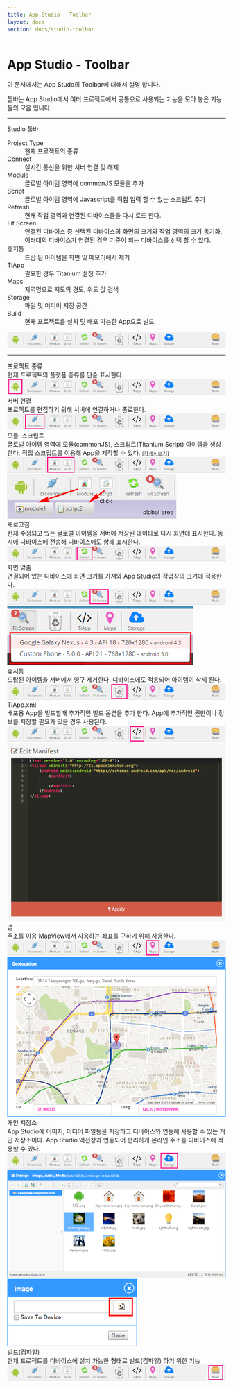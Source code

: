 ```yaml
---
title: App Studio - Toolbar
layout: docs
section: docs/studio-toolbar
---
```


App Studio - Toolbar
===================

이 문서에서는 App Studo의 Toolbar에 대해서 설명 합니다.

툴바는 App Studio에서 여러 프로젝트에서 공통으로 사용되는 기능을 모아 놓은 기능들의 모음 입니다.

<hr/>
<div class="space33"></div>

<div class="title row">
	Studio 툴바
</div>

<div class="explain row">
	<div class="detail col-xs-12 col-md-6">
		<dl>
			<dt>Project Type</dt>
			<dd>현재 프로젝트의 종류</dd>
			<dt>Connect</dt>
			<dd>실시간 통신을 위한 서버 연결 및 해제</dd>
			<dt>Module</dt>
			<dd>글로벌 아이템 영역에 commonJS 모듈을 추가</dd>
			<dt>Script</dt>
			<dd>글로벌 아이템 영역에 Javascript를 직접 입력 할 수 있는 스크립트 추가</dd>
			<dt>Refresh</dt>
			<dd>현재 작업 영역과 연결된 디바이스들을 다시 로드 한다.</dd>
			<dt>Fit Screen</dt>
			<dd>연결된 디바이스 중 선택된 디바이스의 화면의 크기와 작업 영역의 크기 동기화, 여러대의 디바이스가 연결된 경우 기준이 되는 디바이스를 선택 할 수 있다.</dd>
			<dt>휴지통</dt>
			<dd>드랍 된 아이템을 화면 및 메모리에서 제거</dd>
			<dt>TiApp</dt>
			<dd>필요한 경우 Titanium 설정 추가</dd>
			<dt>Maps</dt>
			<dd>지역명으로 지도의 경도, 위도 값 검색</dd>
			<dt>Storage</dt>
			<dd>파일 및 미디어 저장 공간</dd>
			<dt>Build</dt>
			<dd>현재 프로젝트를 설치 및 배포 가능한 App으로 빌드</dd>
		</dl>
	</div>
	<div class="movie col-xs-12 col-md-6">
		<a class="thumbnail" href="/docs/images/studio_toolbar.jpg" data-lightbox="studio_toolbar" data-title="">
			<img src="/docs/images/studio_toolbar.jpg" alt=""/>
		</a>
	</div>
</div>

<div class="space11"></div>
<hr/>
<div class="space33"></div>

<div class="title row">
	프로젝트 종류
</div>
<div class="explain row">
	<div class="detail col-xs-12 col-md-6">
		현재 프로젝트의 플랫폼 종류를 단순 표시한다.
	</div>
	<div class="movie col-xs-12 col-md-6">
		<a class="thumbnail" href="/docs/images/studio_toolbar_type.png" data-lightbox="studio_toolbar_type" data-title="type">
			<img src="/docs/images/studio_toolbar_type.png" alt="type"/>
		</a>
	</div>
</div>
<div class="space33"></div>
<div class="title row">
	서버 연결
</div>
<div class="explain row">
	<div class="detail col-xs-12 col-md-6">
		프로젝트를 편집하기 위해 서버에 연결하거나 종료한다.
	</div>
	<div class="movie col-xs-12 col-md-6">
		<a class="thumbnail" href="/docs/images/studio_toolbar_connect.png" data-lightbox="studio_toolbar_connect" data-title="connect">
			<img src="/docs/images/studio_toolbar_connect.png" alt="connect"/>
		</a>
	</div>
</div>
<div class="space33"></div>
<div class="title row">
	모듈, 스크립트
</div>
<div class="explain row">
	<div class="detail col-xs-12 col-md-6">
		글로벌 아이템 영역에 모듈(commonJS), 스크립트(Titanium Script) 아이템을 생성한다. 직접 스크립트를 이용해 App을 제작할 수 있다. <small><a href="/docs/studio-script.html">[자세히보기]</a></small>
	</div>
	<div class="movie col-xs-12 col-md-6">
		<a class="thumbnail" href="/docs/images/studio_toolbar_script_module.png" data-lightbox="studio_toolbar_script_module" data-title="module">
			<img src="/docs/images/studio_toolbar_script_module.png" alt="module"/>
		</a>
		<a class="thumbnail" href="/docs/images/studio_toolbar_script_module_preview.png" data-lightbox="studio_toolbar_script_module_preview" data-title="module">
			<img src="/docs/images/studio_toolbar_script_module_preview.png" alt="module"/>
		</a>
	</div>
</div>
<div class="space33"></div>
<div class="title row">
	새로고침
</div>
<div class="explain row">
	<div class="detail col-xs-12 col-md-6">
		현재 수정되고 있는 글로벌 아이템을 서버에 저장된 데이타로 다시 화면에 표시한다. 동시에 디바이스에 전송해 디바이스에도 함께 표시한다.
	</div>
	<div class="movie col-xs-12 col-md-6">
		<a class="thumbnail" href="/docs/images/studio_toolbar_refresh.png" data-lightbox="studio_toolbar_refresh" data-title="refresh">
			<img src="/docs/images/studio_toolbar_refresh.png" alt="refresh"/>
		</a>
	</div>
</div>
<div class="space33"></div>
<div class="title row">
	화면 맞춤
</div>
<div class="explain row">
	<div class="detail col-xs-12 col-md-6">
		연결되어 있는 디바이스에 화면 크기를 가져와 App Studio의 작업창의 크기에 적용한다.
	</div>
	<div class="movie col-xs-12 col-md-6">
		<a class="thumbnail" href="/docs/images/studio_toolbar_fitscreen.png" data-lightbox="studio_toolbar_fitscreen" data-title="fitscreen">
			<img src="/docs/images/studio_toolbar_fitscreen.png" alt="fitscreen"/>
		</a>
		<a class="thumbnail" href="/docs/images/studio_toolbar_fitscreen_preview.png" data-lightbox="studio_toolbar_fitscreen_preview" data-title="fitscreen">
			<img src="/docs/images/studio_toolbar_fitscreen_preview.png" alt="fitscreen"/>
		</a>
	</div>
</div>
<div class="space33"></div>
<div class="title row">
	휴지통
</div>
<div class="explain row">
	<div class="detail col-xs-12 col-md-6">
		드랍된 아이템을 서버에서 영구 제거한다. 디바이스에도 적용되어 아이템이 삭제 된다.
	</div>
	<div class="movie col-xs-12 col-md-6">
		<a class="thumbnail" href="/docs/images/studio_toolbar_trash.png" data-lightbox="studio_toolbar_trash" data-title="trash">
			<img src="/docs/images/studio_toolbar_trash.png" alt="trash"/>
		</a>
	</div>
</div>
<div class="space33"></div>
<div class="title row">
	TiApp.xml
</div>
<div class="explain row">
	<div class="detail col-xs-12 col-md-6">
		배포용 App을 빌드할때 추가적인 빌드 옵션을 추가 한다. App에 추가적인 권한이나 정보를 저장할 필요가 있을 경우 사용된다.
	</div>
	<div class="movie col-xs-12 col-md-6">
		<a class="thumbnail" href="/docs/images/studio_toolbar_tiapp.png" data-lightbox="studio_toolbar_tiapp" data-title="tiapp">
			<img src="/docs/images/studio_toolbar_tiapp.png" alt="tiapp"/>
		</a>
		<a class="thumbnail" href="/docs/images/studio_toolbar_tiapp_preview.png" data-lightbox="studio_toolbar_tiapp_preview" data-title="tiapp">
			<img src="/docs/images/studio_toolbar_tiapp_preview.png" alt="tiapp"/>
		</a>
	</div>
</div>
<div class="space33"></div>
<div class="title row">
	맵
</div>
<div class="explain row">
	<div class="detail col-xs-12 col-md-6">
		주소를 이용 MapView에서 사용하는 좌표를 구하기 위해 사용한다.
	</div>
	<div class="movie col-xs-12 col-md-6">
		<a class="thumbnail" href="/docs/images/studio_toolbar_map.png" data-lightbox="studio_toolbar_map" data-title="maps">
			<img src="/docs/images/studio_toolbar_map.png" alt="maps"/>
		</a>
		<a class="thumbnail" href="/docs/images/studio_toolbar_map_preview.png" data-lightbox="studio_toolbar_map_preview" data-title="maps">
			<img src="/docs/images/studio_toolbar_map_preview.png" alt="maps"/>
		</a>
	</div>
</div>
<div class="space33"></div>
<div class="title row">
	개인 저장소
</div>
<div class="explain row">
	<div class="detail col-xs-12 col-md-6">
		App Studio에 이미지, 미디어 파일등을 저장하고 디바이스와 연동해 사용할 수 있는 개인 저장소이다. App Studio 액션창과 연동되어 편리하게 온라인 주소를 디바이스에 적용할 수 있다.
	</div>
	<div class="movie col-xs-12 col-md-6">
		<a class="thumbnail" href="/docs/images/studio_toolbar_storage.png" data-lightbox="studio_toolbar_storage" data-title="storage">
			<img src="/docs/images/studio_toolbar_storage.png" alt="storage"/>
		</a>
		<a class="thumbnail" href="/docs/images/studio_toolbar_storage_preview.png" data-lightbox="studio_toolbar_storage_preview" data-title="storage">
			<img src="/docs/images/studio_toolbar_storage_preview.png" alt="storage"/>
		</a>
		<a class="thumbnail" href="/docs/images/studio_toolbar_storage_preview2.png" data-lightbox="studio_toolbar_storage_preview2" data-title="storage">
			<img src="/docs/images/studio_toolbar_storage_preview2.png" alt="storage"/>
		</a>
	</div>
</div>
<div class="space33"></div>
<div class="title row">
	빌드(컴파일)
</div>
<div class="explain row">
	<div class="detail col-xs-12 col-md-6">
		현재 프로젝트를 디바이스에 설치 가능한 형태로 빌드(컴파일) 하기 위한 기능
	</div>
	<div class="movie col-xs-12 col-md-6">
		<a class="thumbnail" href="/docs/images/studio_toolbar_build.png" data-lightbox="studio_toolbar_build" data-title="build">
			<img src="/docs/images/studio_toolbar_build.png" alt="build"/>
		</a>
	</div>
</div>
<div class="space33"></div>

